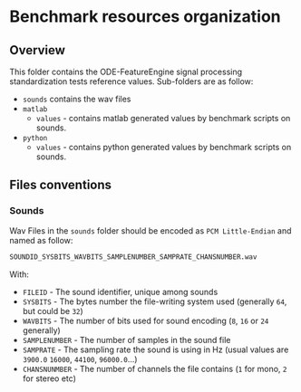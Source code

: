 # Benchmark resources organization

## Overview

This folder contains the ODE-FeatureEngine signal processing standardization tests reference values.
Sub-folders are as follow:

+ `sounds` contains the wav files
+ `matlab`
  + `values` - contains matlab generated values by benchmark scripts on sounds.
+ `python`
  + `values` - contains python generated values by benchmark scripts on sounds.

## Files conventions

### Sounds

Wav Files in the `sounds` folder should be encoded as `PCM Little-Endian` and named as follow:

```bash
SOUNDID_SYSBITS_WAVBITS_SAMPLENUMBER_SAMPRATE_CHANSNUMBER.wav
```

With:

+ `FILEID` - The sound identifier, unique among sounds
+ `SYSBITS` - The bytes number the file-writing system used (generally `64`, but could be `32`)
+ `WAVBITS` - The number of bits used for sound encoding (`8`, `16` or `24` generally)
+ `SAMPLENUMBER` - The number of samples in the sound file
+ `SAMPRATE` - The sampling rate the sound is using in Hz (usual values are `3900.0` `16000`, `44100`, `96000.0`...)
+ `CHANSNUNMBER` - The number of channels the file contains (`1` for mono, `2` for stereo etc)

